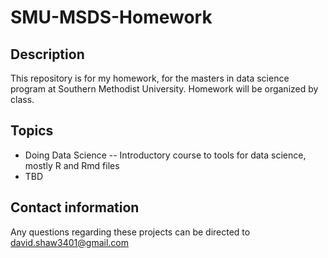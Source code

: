 # SMU-MSDS-Homework

## Description

This repository is for my homework, for the masters in data science program at Southern Methodist University. 
Homework will be organized by class. 

## Topics
- Doing Data Science
-- Introductory course to tools for data science, mostly R and Rmd files
- TBD

## Contact information

Any questions regarding these projects can be directed to david.shaw3401@gmail.com

